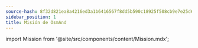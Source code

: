 ```yaml
---
source-hash: 8f32d821ea8a4216ed3a1b6416567f8dd5b590c18925f508cb9e7e25d679755f
sidebar_position: 1
title: Misión de OsmAnd
---
```

import Mission from '@site/src/components/content/Mission.mdx';

<Mission/>